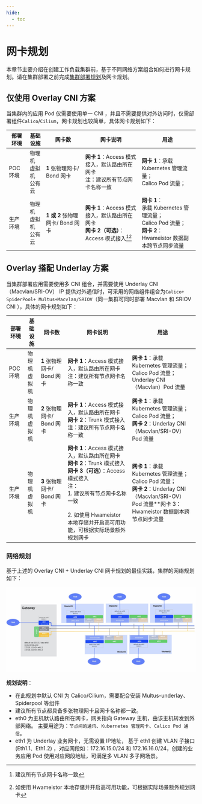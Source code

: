 ```yaml
---
hide:
  - toc
---
```


# 网卡规划

本章节主要介绍在创建工作负载集群前，基于不同网络方案组合如何进行网卡规划。请在集群部署之前完成[集群部署规划](../../install/commercial/deploy-plan.md)及网卡规划。

## 仅使用 Overlay CNI 方案

当集群内的应用 Pod 仅需要使用单一 CNI ，并且不需要提供对外访问时，仅需部署组件`Calico`/`Cilium`，网卡规划也较简单，具体网卡规划如下：

| 部署环境       | 基础设施                       | 网卡数                           | 网卡说明                                                     | 用途                                                         |
| -------------- | ------------------------------ | -------------------------------- | ------------------------------------------------------------ | ------------------------------------------------------------ |
| POC 环境<br /> | 物理机<br />虚拟机<br />公有云 | **1** 张物理网卡/ Bond 网卡      | **网卡 1**：Access 模式接入，默认路由所在网卡<br />注：建议所有节点网卡名称一致 | **网卡 1**：承载 Kubernetes 管理流量；<br />Calico Pod 流量；<br /> |
| 生产环境<br /> | 物理机<br />虚拟机<br />公有云 | **1 或 2** 张物理网卡/ Bond 网卡 | **网卡 1**：Access 模式接入，默认路由所在网卡<br />**网卡 2（可选）**：Access 模式接入[^1][^2] | **网卡 1**：<br />承载 Kubernetes 管理流量；<br />Calico Pod 流量；<br />**网卡 2**：<br />Hwameistor 数据副本跨节点同步流量 |
[^1]: 建议所有节点网卡名称一致
[^2]: 如使用 Hwameistor 本地存储并开启高可用功能，可根据实际场景额外规划网卡

## Overlay 搭配 Underlay 方案

当集群部署应用需要使用多 CNI 组合，并需要使用 Underlay CNI（Macvlan/SRI-OV） IP 提供对外通信时，可采用的网络组件组合为`Calico+ SpiderPool+ Multus+Macvlan/SRIOV`（同一集群可同时部署 Macvlan 和 SRIOV CNI ），具体的网卡规划如下：

| 部署环境        | 基础设施                 | 网卡数                      | 网卡说明                                                     | 用途                                                         |
   | --------------- | ------------------------ | --------------------------- | ------------------------------------------------------------ | ------------------------------------------------------------ |
   | POC 环境        | 物理机<br />虚拟机<br /> | **1** 张物理网卡/ Bond 网卡 | **网卡 1**：Access 模式接入，默认路由所在网卡<br />注：建议所有节点网卡名称一致 | **网卡 1**：承载 Kubernetes 管理流量；<br />Calico Pod 流量；<br />Underlay CNI （Macvlan）Pod 流量 |
   | 生产 环境<br /> | 物理机<br />虚拟机<br /> | **2** 张物理网卡/ Bond 网卡 | **网卡 1**：Access 模式接入，默认路由所在网卡<br />**网卡 2**：Trunk 模式接入<br />注：建议所有节点网卡名称一致 | **网卡 1**：承载 Kubernetes 管理流量；<br />Calico Pod 流量；<br />**网卡 2**：Underlay CNI （Macvlan/SRI-OV）Pod 流量 |
   | 生产环境<br />  | 物理机<br />虚拟机<br /> | **3** 张物理网卡/ Bond 网卡 | **网卡 1**：Access 模式接入，默认路由所在网卡<br />**网卡 2**：Trunk 模式接入<br />**网卡 3（可选）**：Access 模式接入<br />注：<br />1. 建议所有节点网卡名称一致<br /><br />2. 如使用 Hwameistor 本地存储并开启高可用功能，可根据实际场景额外规划网卡 | **网卡 1**：承载 Kubernetes 管理流量；<br />Calico Pod 流量；<br />**网卡 2**：Underlay CNI （Macvlan/SRI-OV）Pod 流量**网卡 3：<br />Hwameistor 数据副本跨节点同步流量 |

### 网络规划

基于上述的 Overlay CNI + Underlay CNI 网卡规划的最佳实践，集群的网络规划如下：

![网络规划](../images/networkplan.jpg)

**规划说明**：

- 在此规划中默认 CNI 为 Calico/Cilium，需要配合安装 Multus-underlay、Spiderpool 等组件
- 建议所有节点都具备多张物理网卡且网卡名称都一致。
- eth0 为主机默认路由所在网卡，网关指向 Gateway 主机，由该主机转发到外部网络。
  主要用途为：`节点间的通讯`、`Kubernetes 管理网卡`、`Calico Pod 通信`。
- eth1 为 Underlay 业务网卡，无需设置 IP地址， 基于 eth1 创建 VLAN 子接口(Eth1.1、Eth1.2) ，对应网段如：172.16.15.0/24 和 172.16.16.0/24，创建的业务应用 Pod 使用对应网段地址，可满足多 VLAN 多子网场景。
